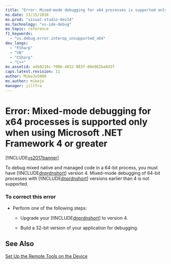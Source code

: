 ```yaml
---
title: "Error: Mixed-mode debugging for x64 processes is supported only when using Microsoft .NET Framework 4 or greater | Microsoft Docs"
ms.date: 11/15/2016
ms.prod: "visual-studio-dev14"
ms.technology: "vs-ide-debug"
ms.topic: reference
f1_keywords: 
  - "vs.debug.error.interop_unsupported_x64"
dev_langs: 
  - "FSharp"
  - "VB"
  - "CSharp"
  - "C++"
ms.assetid: e4b0216c-7006-4832-883f-08e982ba8d3f
caps.latest.revision: 11
author: MikeJo5000
ms.author: mikejo
manager: jillfra
---
```

# Error: Mixed-mode debugging for x64 processes is supported only when using Microsoft .NET Framework 4 or greater
[!INCLUDE[vs2017banner](../includes/vs2017banner.md)]

To debug mixed native and managed code in a 64-bit process, you must have [!INCLUDE[dnprdnshort](../includes/dnprdnshort-md.md)] version 4. Mixed-mode debugging of 64-bit processes with [!INCLUDE[dnprdnshort](../includes/dnprdnshort-md.md)] versions earlier than 4 is not supported.  
  
### To correct this error  
  
- Perform one of the following steps:  
  
    - Upgrade your [!INCLUDE[dnprdnshort](../includes/dnprdnshort-md.md)] to version 4.  
  
    - Build a 32-bit version of your application for debugging.  
  
## See Also  
 [Set Up the Remote Tools on the Device](https://msdn.microsoft.com/library/90f45630-0d26-4698-8c1f-63f85a12db9c)
